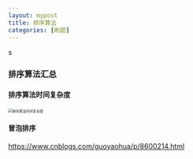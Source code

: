 ```yaml
---
layout: mypost
title: 排序算法
categories: [刷题]
---
```


s

### 排序算法汇总

#### 排序算法时间复杂度

<img src="排序算法时间复杂度.png" alt="排序算法时间复杂度" style="zoom: 50%;" />

#### 冒泡排序

https://www.cnblogs.com/guoyaohua/p/8600214.html
